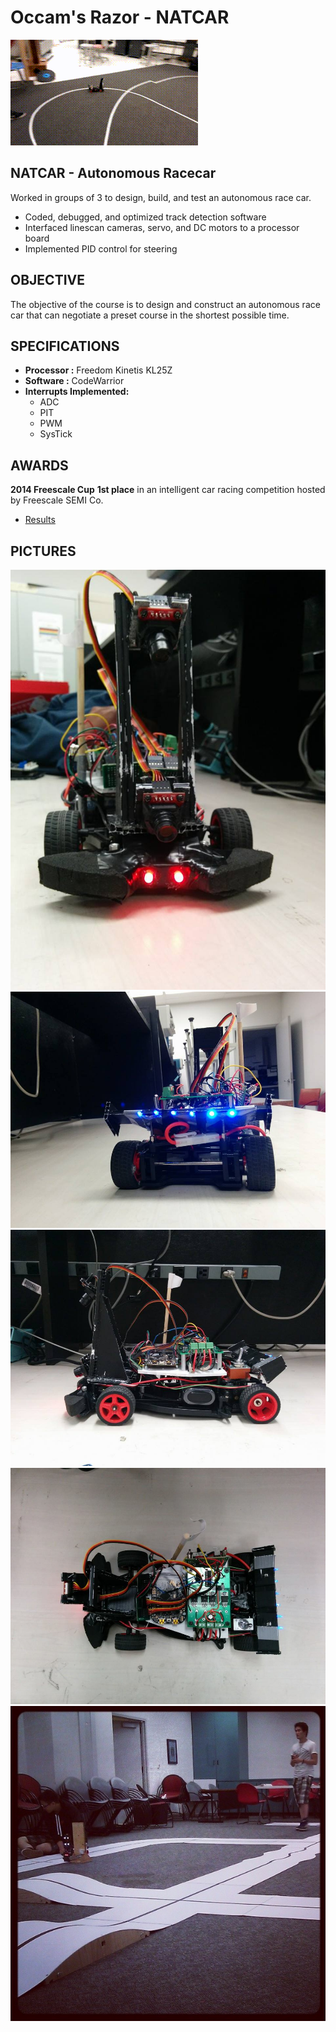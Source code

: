# Occam's Razor - NATCAR

![alt text](/NATCAR/videos/occams-razor.gif)

## NATCAR - Autonomous Racecar
Worked in groups of 3 to design, build, and test an autonomous race car. 
* Coded, debugged, and optimized track detection software
* Interfaced linescan cameras, servo, and DC motors to a processor board
* Implemented PID control for steering

## OBJECTIVE
The objective of the course is to design and construct an autonomous race car that can
negotiate a preset course in the shortest possible time.

## SPECIFICATIONS
* **Processor  :** Freedom Kinetis KL25Z
* **Software   :** CodeWarrior
* **Interrupts Implemented:**
   * ADC
   * PIT
   * PWM
   * SysTick

## AWARDS
**2014 Freescale Cup**
**1st place** in an intelligent car racing competition hosted by Freescale SEMI Co.
* [Results](http://www.ece.ucdavis.edu/nxp/2014-race-results/)

## PICTURES

![picture alt](/NATCAR/images/natcar4.jpg)
![picture alt](/NATCAR/images/natcar3.jpg)
![picture alt](/NATCAR/images/natcar2.jpg)
![picture alt](/NATCAR/images/natcar.jpg)
![picture alt](/NATCAR/images/natcar5.jpg)
